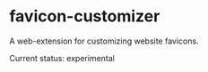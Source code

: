 # favicon-customizer
A web-extension for customizing website favicons.

Current status: experimental 
